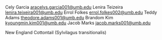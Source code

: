 Cely Garcia             aracelys.garcia001@umb.edu
Lenira Teizeira         lenira.teixeira001@umb.edu
Errol Folkes            errol.folkes002@umb.edu
Teddy Adams             theodore.adams001@umb.edu
Brandom Kim             kyoungmin.kim001@umb.edu
Jacob Marks             jacob.marks001@umb.edu

New England Cottontail (Sylvilagus transitionalis)
